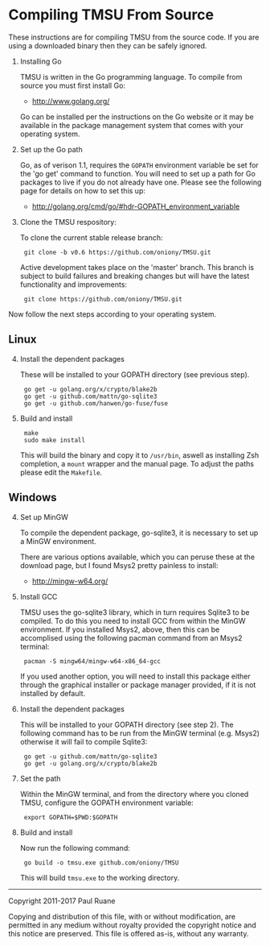 Compiling TMSU From Source
==========================

These instructions are for compiling TMSU from the source code. If you are using
a downloaded binary then they can be safely ignored.

1. Installing Go

    TMSU is written in the Go programming language. To compile from source you must
    first install Go:

    * <http://www.golang.org/>

    Go can be installed per the instructions on the Go website or it may be
    available in the package management system that comes with your operating
    system.

2. Set up the Go path

    Go, as of verison 1.1, requires the `GOPATH` environment variable be set for
    the 'go get' command to function. You will need to set up a path for Go
    packages to live if you do not already have one. Please see the following
    page for details on how to set this up:

    * <http://golang.org/cmd/go/#hdr-GOPATH_environment_variable>

3. Clone the TMSU respository:

    To clone the current stable release branch:

        git clone -b v0.6 https://github.com/oniony/TMSU.git

    Active development takes place on the 'master' branch. This branch is
    subject to build failures and breaking changes but will have the latest
    functionality and improvements:

        git clone https://github.com/oniony/TMSU.git

Now follow the next steps according to your operating system.

Linux
-----

4. Install the dependent packages

    These will be installed to your GOPATH directory (see previous step).

        go get -u golang.org/x/crypto/blake2b
        go get -u github.com/mattn/go-sqlite3
        go get -u github.com/hanwen/go-fuse/fuse

5. Build and install

        make
        sudo make install

    This will build the binary and copy it to `/usr/bin`, aswell as installing
    Zsh completion, a `mount` wrapper and the manual page. To adjust the paths
    please edit the `Makefile`.

Windows
-------

4. Set up MinGW

    To compile the dependent package, go-sqlite3, it is necessary to set up a MinGW
    environment.

    There are various options available, which you can peruse these at the download
    page, but I found Msys2 pretty painless to install:

    * <http://mingw-w64.org/>

5. Install GCC

    TMSU uses the go-sqlite3 library, which in turn requires Sqlite3 to be compiled.
    To do this you need to install GCC from within the MinGW environment. If you
    installed Msys2, above, then this can be accomplised using the following pacman
    command from an Msys2 terminal:

        pacman -S mingw64/mingw-w64-x86_64-gcc

    If you used another option, you will need to install this package either through
    the graphical installer or package manager provided, if it is not installed by
    default.

6. Install the dependent packages

    This will be installed to your GOPATH directory (see step 2). The following
    command has to be run from the MinGW terminal (e.g. Msys2) otherwise it will fail
    to compile Sqlite3:

        go get -u github.com/mattn/go-sqlite3
        go get -u golang.org/x/crypto/blake2b


7. Set the path

    Within the MinGW terminal, and from the directory where you cloned TMSU, configure
    the GOPATH environment variable:

        export GOPATH=$PWD:$GOPATH
    
8. Build and install

    Now run the following command:

        go build -o tmsu.exe github.com/oniony/TMSU

    This will build `tmsu.exe` to the working directory.

- - -

Copyright 2011-2017 Paul Ruane

Copying and distribution of this file, with or without modification,
are permitted in any medium without royalty provided the copyright
notice and this notice are preserved.  This file is offered as-is,
without any warranty.
